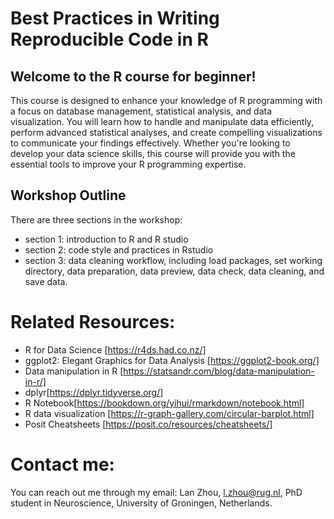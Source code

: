# Best Practices in Writing Reproducible Code in R

## Welcome to the R course for beginner!
This course is designed to enhance your knowledge of R programming with a focus on database management, statistical analysis, and data visualization. You will learn how to handle and manipulate data efficiently, perform advanced statistical analyses, and create compelling visualizations to communicate your findings effectively. Whether you're looking to develop your data science skills, this course will provide you with the essential tools to improve your R programming expertise.

 
## Workshop Outline
There are three sections in the workshop:
- section 1: introduction to R and R studio
- section 2: code style and practices in Rstudio
- section 3: data cleaning workflow, including load packages, set working directory, data preparation, data preview, data check, data cleaning, and save data.


# Related Resources:
- R for Data Science [https://r4ds.had.co.nz/]
- ggplot2: Elegant Graphics for Data Analysis [https://ggplot2-book.org/]
- Data manipulation in R [https://statsandr.com/blog/data-manipulation-in-r/]
- dplyr[https://dplyr.tidyverse.org/]
- R Notebook[https://bookdown.org/yihui/rmarkdown/notebook.html]
- R data visualization [https://r-graph-gallery.com/circular-barplot.html]
- Posit Cheatsheets [https://posit.co/resources/cheatsheets/]

# Contact me:
You can reach out me through my email: Lan Zhou, l.zhou@rug.nl, PhD student in Neuroscience, University of Groningen, Netherlands.
